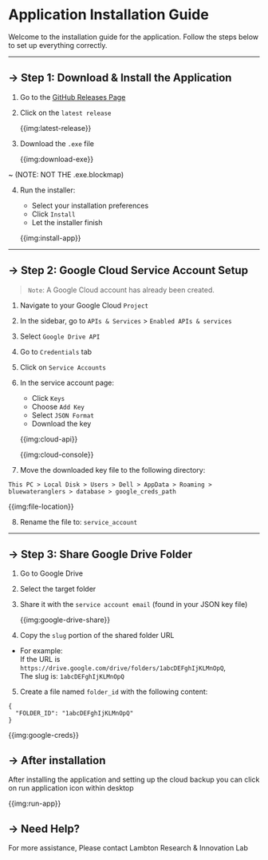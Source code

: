 # Application Installation Guide

Welcome to the installation guide for the application. Follow the steps below to set up everything correctly.

---

## &rarr; Step 1: Download & Install the Application

1. Go to the [GitHub Releases Page](https://github.com/Lambton-Digital-Transformation-Lab/blue-water-anglers)
2. Click on the `latest release`

    {{img:latest-release}}

3. Download the `.exe` file

    {{img:download-exe}}

~ (NOTE: NOT THE .exe.blockmap)

4. Run the installer:
   - Select your installation preferences
   - Click `Install`
   - Let the installer finish

   {{img:install-app}}

---

## &rarr; Step 2: Google Cloud Service Account Setup

> `Note`: A Google Cloud account has already been created.

1. Navigate to your Google Cloud `Project`
2. In the sidebar, go to `APIs & Services` > `Enabled APIs & services`
3. Select `Google Drive API`
4. Go to `Credentials` tab
5. Click on `Service Accounts`
6. In the service account page:
   - Click `Keys`
   - Choose `Add Key`
   - Select `JSON Format`
   - Download the key

   {{img:cloud-api}}

   {{img:cloud-console}}

7. Move the downloaded key file to the following directory:
```
This PC > Local Disk > Users > Dell > AppData > Roaming > bluewateranglers > database > google_creds_path
```
{{img:file-location}}


8. Rename the file to:
``` service_account ```
---

## &rarr; Step 3: Share Google Drive Folder

1. Go to Google Drive
2. Select the target folder
3. Share it with the `service account email` (found in your JSON key file)

    {{img:google-drive-share}}

4. Copy the `slug` portion of the shared folder URL
- For example:  
  If the URL is `https://drive.google.com/drive/folders/1abcDEFghIjKLMnOpQ`,  
  The slug is: `1abcDEFghIjKLMnOpQ`

5. Create a file named `folder_id` with the following content:

```
{
  "FOLDER_ID": "1abcDEFghIjKLMnOpQ"
}
```
{{img:google-creds}}


## &rarr; After installation

After installing the application and setting up the cloud backup you can click on run application icon within desktop

{{img:run-app}}


## &rarr; Need Help?

For more assistance, Please contact Lambton Research & Innovation Lab